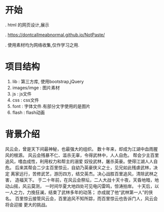 #  开始

   .  html 的网页设计,展示 

   .  https://dontcallmeabnormal.github.io/NotPaste/ 

   .  使用素材均为网络收集,仅作学习之用.
# 项目结构
   1. lib         :        第三方库, 使用bootstrap,jQuery
   2. images/imge :        图片素材
   3. js          :        js文件
   4. css         :        css文件
   5. font        :        字体文件.有部分文字使用的是图片
   6. flash       :        flash动画
 
# 背景介绍
   风云会，曾是天下间最神秘，也最强大的组织。 数十年来，却成为江湖中血雨腥风的根源。 风云会残暴不仁、滥杀无辜，令得武林中，人人自危。 帮会少主百里追风，嗜血成性，利用权力和帮主的溺爱 奴役武林，屠杀英豪。使得江湖人人自危。 后来其帮会二少主百里惊云，自幼乃英豪侠义之士，见兄如此残虐武林，决定 离家远行，苦修武艺，游历四方，结交英杰。决心战胜百里追风，清除武林之害， 造福天下。 于二十年前，在风云会祭坛，二人大战十天十夜，天昏地暗，地动山摇，风云莫测， 一时间华夏大地四处可见电闪雷鸣，惊涛拍岸。 十天后，以一人之力，力挽狂澜，结束了武林多年的动荡； 亦成就了他“武林第一人”的侠名。 百里惊云接管风云会，百里追风不知所踪，而百里惊云也告诉门人，风云会将会迎接 更大的挑战。
           
